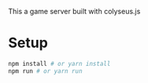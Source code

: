 This a game server built with colyseus.js

# Setup

~~~bash
npm install # or yarn install
npm run # or yarn run
~~~
